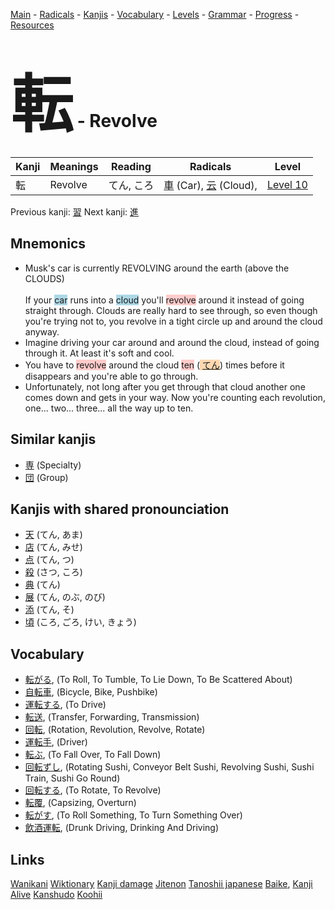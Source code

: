 <style> bigfont {font-size: 100px}</style>
[Main](../README.md) -
[Radicals](../radicals.md) -
[Kanjis](../kanjis.md) -
[Vocabulary](../vocabulary.md) -
[Levels](../levels.md) -
[Grammar](../grammar.md) - 
[Progress](../progress.md) -
[Resources](../resources.md)
# <bigfont> 転</bigfont> - Revolve 

| Kanji | Meanings | Reading | Radicals | Level |
| --- | --- | --- | --- | --- |
| 転 | Revolve | てん, ころ | [車](../radicals/車.md) (Car), [云](../radicals/云.md) (Cloud),  | [Level 10](../levels/wk_level10.md) |

Previous kanji: [習](習.md) Next kanji: [進](進.md) 

## Mnemonics
 * Musk's car is currently REVOLVING around the earth (above the CLOUDS)<br><br>If your <span style="background-color:#ADD8E6"> car</span> runs into a <span style="background-color:#ADD8E6"> cloud</span> you'll <span style="background-color:#ffcccb"> revolve</span> around it instead of going straight through. Clouds are really hard to see through, so even though you're trying not to, you revolve in a tight circle up and around the cloud anyway.
* Imagine driving your car around and around the cloud, instead of going through it. At least it's soft and cool.
* You have to <span style="background-color:#ffcccb"> revolve</span> around the cloud <span style="background-color:#ffcccb"> ten</span> (<span style="background-color:#fed8b1"> [てん](https://jisho.org/search/てん)</span>) times before it disappears and you're able to go through.
* Unfortunately, not long after you get through that cloud another one comes down and gets in your way. Now you're counting each revolution, one... two... three... all the way up to ten.


## Similar kanjis
 * [専](専.md) (Specialty)
* [団](団.md) (Group)



## Kanjis with shared pronounciation
 * [天](天.md) (てん, あま)
* [店](店.md) (てん, みせ)
* [点](点.md) (てん, つ)
* [殺](殺.md) (さつ, ころ)
* [典](典.md) (てん)
* [展](展.md) (てん, のぶ, のび)
* [添](添.md) (てん, そ)
* [頃](頃.md) (ころ, ごろ, けい, きょう)



## Vocabulary
 * [転がる](../vocabulary/転.md), (To Roll, To Tumble, To Lie Down, To Be Scattered About)
* [自転車](../vocabulary/転.md), (Bicycle, Bike, Pushbike)
* [運転する](../vocabulary/転.md), (To Drive)
* [転送](../vocabulary/転.md), (Transfer, Forwarding, Transmission)
* [回転](../vocabulary/転.md), (Rotation, Revolution, Revolve, Rotate)
* [運転手](../vocabulary/転.md), (Driver)
* [転ぶ](../vocabulary/転.md), (To Fall Over, To Fall Down)
* [回転ずし](../vocabulary/転.md), (Rotating Sushi, Conveyor Belt Sushi, Revolving Sushi, Sushi Train, Sushi Go Round)
* [回転する](../vocabulary/転.md), (To Rotate, To Revolve)
* [転覆](../vocabulary/転.md), (Capsizing, Overturn)
* [転がす](../vocabulary/転.md), (To Roll Something, To Turn Something Over)
* [飲酒運転](../vocabulary/転.md), (Drunk Driving, Drinking And Driving)




## Links 


[Wanikani](https://www.wanikani.com/kanji/転)
[Wiktionary](https://en.wiktionary.org/wiki/転)
[Kanji damage](http://www.kanjidamage.com/kanji/search?utf8=✓&q=転)
[Jitenon](https://jitenon.com/kanji/転)
[Tanoshii japanese](https://www.tanoshiijapanese.com/dictionary/kanji.cfm?k=転)
[Baike](https://baike.baidu.com/item/転),
[Kanji Alive](https://app.kanjialive.com/転)
[Kanshudo](https://www.kanshudo.com/searchmn?q=転)
[Koohii](https://kanji.koohii.com/study/kanji/転)
